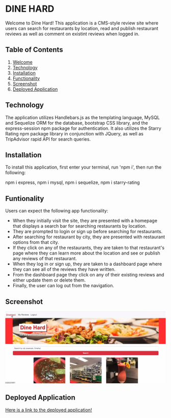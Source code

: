 # DINE HARD

Welcome to Dine Hard! This application is a CMS-style review site where users can search for restaurants by location, read and publish restaurant reviews as well as comment on existint reviews when logged in. 

## Table of Contents ##
1. [Welcome](./README.md#description)
3. [Technology](./README.md#technology)
2. [Installation](./README.md#installation)
4. [Functionality](./README.md#Functionality)
5. [Screenshot](./README.md#Screenshot)
6. [Deployed Application](./README.md#deployed-application)

## Technology

The application utilizes Handlebars.js as the templating language, MySQL and Sequelize ORM for the database, bootstrap CSS library, and the express-session npm package for authentication. It also utilizes the Starry Rating npm package library in conjunction with JQuery, as well as TripAdvisor rapid API for search queries.

## Installation ##

To install this application, first enter your terminal, run 'npm i', then run the following: 

npm i express,
npm i mysql, 
npm i sequelize,
npm i starry-rating

## Funtionality

Users can expect the following app functionality:

* When they initially visit the site, they are presented with a homepage that displays a search bar for searching restaurants by location.
* They are prompted to login or sign up before searching for restaurants.
* After searching for restaurant by city, they are presented with restaurant options from that city.
* If they click on any of the restaurants, they are taken to that restaurant's page where they can learn more about the location and see or publish any reviews of that restaurant.
* When they log in or sign up, they are taken to a dashboard page where they can see all of the reviews they have written.
* From the dashboard page they click on any of their existing reviews and either update them or delete them.
* Finally, the user can log out from the navigation.

## Screenshot

![Screenshot](./public/images/ScreenshotDineHard.png)

## Deployed Application

[Here is a link to the deployed application!](https://afternoon-everglades-28793-2b4d32cb92bf.herokuapp.com/)
